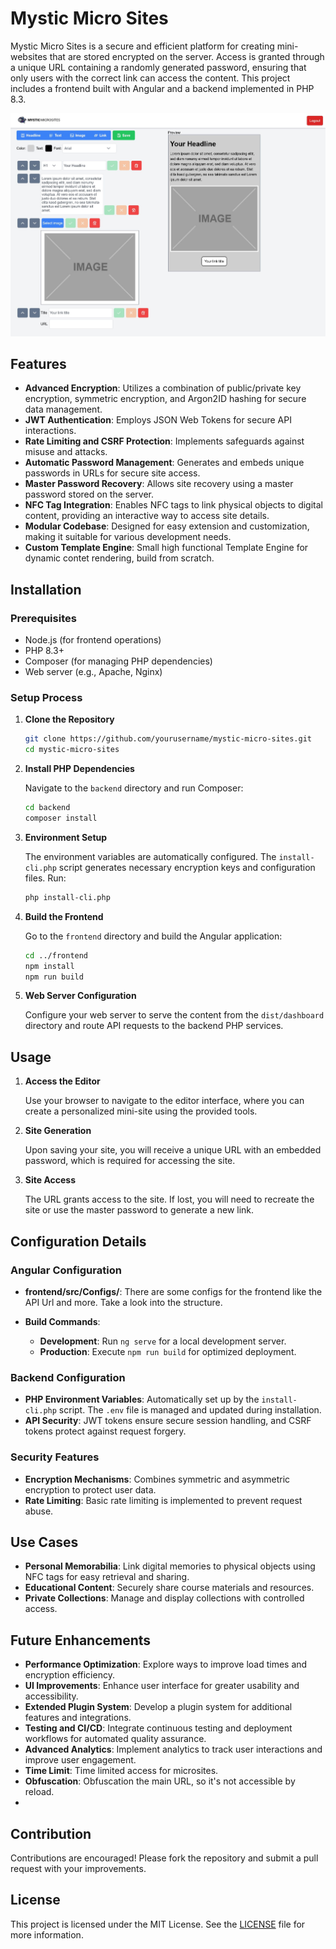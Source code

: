 
# Mystic Micro Sites

Mystic Micro Sites is a secure and efficient platform for creating mini-websites that are stored encrypted on the server. Access is granted through a unique URL containing a randomly generated password, ensuring that only users with the correct link can access the content. This project includes a frontend built with Angular and a backend implemented in PHP 8.3.

![screenshot of editor](mysticmicrosites-editor-screen.jpg)

## Features

- **Advanced Encryption**: Utilizes a combination of public/private key encryption, symmetric encryption, and Argon2ID hashing for secure data management.
- **JWT Authentication**: Employs JSON Web Tokens for secure API interactions.
- **Rate Limiting and CSRF Protection**: Implements safeguards against misuse and attacks.
- **Automatic Password Management**: Generates and embeds unique passwords in URLs for secure site access.
- **Master Password Recovery**: Allows site recovery using a master password stored on the server.
- **NFC Tag Integration**: Enables NFC tags to link physical objects to digital content, providing an interactive way to access site details.
- **Modular Codebase**: Designed for easy extension and customization, making it suitable for various development needs.
- **Custom Template Engine**: Small high functional Template Engine for dynamic contet rendering, build from scratch.

## Installation

### Prerequisites

- Node.js (for frontend operations)
- PHP 8.3+
- Composer (for managing PHP dependencies)
- Web server (e.g., Apache, Nginx)

### Setup Process

1. **Clone the Repository**

   ```bash
   git clone https://github.com/yourusername/mystic-micro-sites.git
   cd mystic-micro-sites
   ```

2. **Install PHP Dependencies**

   Navigate to the `backend` directory and run Composer:

   ```bash
   cd backend
   composer install
   ```

3. **Environment Setup**

   The environment variables are automatically configured. The `install-cli.php` script generates necessary encryption keys and configuration files. Run:

   ```bash
   php install-cli.php
   ```

4. **Build the Frontend**

   Go to the `frontend` directory and build the Angular application:

   ```bash
   cd ../frontend
   npm install
   npm run build
   ```

5. **Web Server Configuration**

   Configure your web server to serve the content from the `dist/dashboard` directory and route API requests to the backend PHP services.

## Usage

1. **Access the Editor**

   Use your browser to navigate to the editor interface, where you can create a personalized mini-site using the provided tools.

2. **Site Generation**

   Upon saving your site, you will receive a unique URL with an embedded password, which is required for accessing the site.

3. **Site Access**

   The URL grants access to the site. If lost, you will need to recreate the site or use the master password to generate a new link.

## Configuration Details

### Angular Configuration

- **frontend/src/Configs/**: There are some configs for the frontend like the API Url and more. Take a look into the structure.

- **Build Commands**:
  - **Development**: Run `ng serve` for a local development server.
  - **Production**: Execute `npm run build` for optimized deployment.

### Backend Configuration

- **PHP Environment Variables**: Automatically set up by the `install-cli.php` script. The `.env` file is managed and updated during installation.
- **API Security**: JWT tokens ensure secure session handling, and CSRF tokens protect against request forgery.

### Security Features

- **Encryption Mechanisms**: Combines symmetric and asymmetric encryption to protect user data.
- **Rate Limiting**: Basic rate limiting is implemented to prevent request abuse.

## Use Cases

- **Personal Memorabilia**: Link digital memories to physical objects using NFC tags for easy retrieval and sharing.
- **Educational Content**: Securely share course materials and resources.
- **Private Collections**: Manage and display collections with controlled access.

## Future Enhancements

- **Performance Optimization**: Explore ways to improve load times and encryption efficiency.
- **UI Improvements**: Enhance user interface for greater usability and accessibility.
- **Extended Plugin System**: Develop a plugin system for additional features and integrations.
- **Testing and CI/CD**: Integrate continuous testing and deployment workflows for automated quality assurance.
- **Advanced Analytics**: Implement analytics to track user interactions and improve user engagement.
- **Time Limit**: Time limited access for microsites.
- **Obfuscation**: Obfuscation the main URL, so it's not accessible by reload.
- 
## Contribution

Contributions are encouraged! Please fork the repository and submit a pull request with your improvements.

## License

This project is licensed under the MIT License. See the [LICENSE](LICENSE) file for more information.
